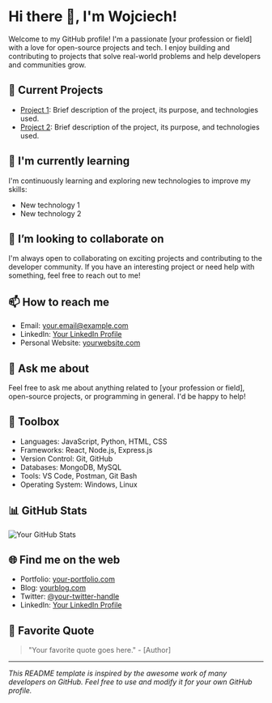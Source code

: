 # Hi there 👋, I'm Wojciech!



Welcome to my GitHub profile! I'm a passionate [your profession or field] with a love for open-source projects and tech. I enjoy building and contributing to projects that solve real-world problems and help developers and communities grow.

## 🔭 Current Projects

- [Project 1](link-to-repo): Brief description of the project, its purpose, and technologies used.
- [Project 2](link-to-repo): Brief description of the project, its purpose, and technologies used.

## 🌱 I'm currently learning

I'm continuously learning and exploring new technologies to improve my skills:

- New technology 1
- New technology 2

## 👯 I’m looking to collaborate on

I'm always open to collaborating on exciting projects and contributing to the developer community. If you have an interesting project or need help with something, feel free to reach out to me!

## 📫 How to reach me

- Email: your.email@example.com
- LinkedIn: [Your LinkedIn Profile](https://www.linkedin.com/in/your-linkedin-profile)
- Personal Website: [yourwebsite.com](https://www.yourwebsite.com)

## 💬 Ask me about

Feel free to ask me about anything related to [your profession or field], open-source projects, or programming in general. I'd be happy to help!

## 🧰 Toolbox

- Languages: JavaScript, Python, HTML, CSS
- Frameworks: React, Node.js, Express.js
- Version Control: Git, GitHub
- Databases: MongoDB, MySQL
- Tools: VS Code, Postman, Git Bash
- Operating System: Windows, Linux

## 📊 GitHub Stats

![Your GitHub Stats](https://github-readme-stats.vercel.app/api?username=your-username&show_icons=true&theme=radical)

## 🌐 Find me on the web

- Portfolio: [your-portfolio.com](https://www.your-portfolio.com)
- Blog: [yourblog.com](https://www.yourblog.com)
- Twitter: [@your-twitter-handle](https://twitter.com/your-twitter-handle)
- LinkedIn: [Your LinkedIn Profile](https://www.linkedin.com/in/your-linkedin-profile)

## 🚀 Favorite Quote

> "Your favorite quote goes here." - [Author]

---

_This README template is inspired by the awesome work of many developers on GitHub. Feel free to use and modify it for your own GitHub profile._
